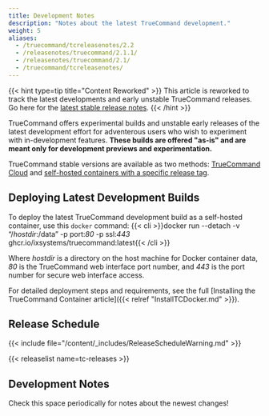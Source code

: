```yaml
---
title: Development Notes
description: "Notes about the latest TrueCommand development."
weight: 5
aliases:
  - /truecommand/tcreleasenotes/2.2
  - /releasenotes/truecommand/2.1.1/
  - /releasenotes/truecommand/2.1/
  - /truecommand/tcreleasenotes/
---
```


{{< hint type=tip title="Content Reworked" >}}
This article is reworked to track the latest developments and early unstable TrueCommand releases.
Go here for the [latest stable release notes](https://www.truenas.com/docs/truecommand/3.0/tcgettingstarted/tcreleasenotes/).
{{< /hint >}}

TrueCommand offers experimental builds and unstable early releases of the latest development effort for adventerous users who wish to experiment with in-development features.
**These builds are offered "as-is" and are meant only for development previews and experimentation.**

TrueCommand stable versions are available as two methods: [TrueCommand Cloud](https://portal.ixsystems.com) and [self-hosted containers with a specific release tag](https://hub.docker.com/r/ixsystems/truecommand/tags).

## Deploying Latest Development Builds

To deploy the latest TrueCommand development build as a self-hosted container, use this `docker` command:
{{< cli >}}docker run --detach -v “/*hostdir*:/data” -p port:*80* -p ssl:*443* ghcr.io/ixsystems/truecommand:latest{{< /cli >}}

Where *hostdir* is a directory on the host machine for Docker container data, *80* is the TrueCommand web interface port number, and *443* is the port number for secure web interface access.

For detailed deployment steps and requirements, see the full [Installing the TrueCommand Container article]({{< relref "InstallTCDocker.md" >}}).

## Release Schedule

{{< include file="/content/_includes/ReleaseScheduleWarning.md" >}}

{{< releaselist name=tc-releases >}}

## Development Notes

Check this space periodically for notes about the newest changes!
